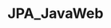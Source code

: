 # JPA_JavaWeb


<p align="center">
  <a href="https://www.logicbig.com/tutorials/java-ee-tutorial/jpa/images/jpa.png" width="320" alt="Nest Logo" /></a>
</p>
